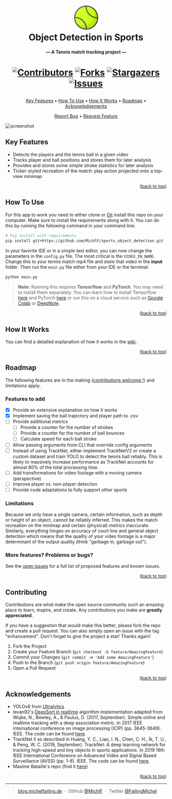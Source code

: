 <a name="readme-top"></a>

<h1 align="center">
  <br>
  <img src="https://github.com/MichlF/sports_object_detection/raw/main/images/tennis.png" title="Image taken from Flaticon: Those Icons" alt="From Flaticon Those Icons" width="75"></a>
  <br>
  Object Detection in Sports
  <br>
</h1>

<h4 align="center">— A Tennis match tracking project —</h4>

<h1 align="center">

  [![Contributors][contributors-shield]][contributors-url]
  [![Forks][forks-shield]][forks-url]
  [![Stargazers][stars-shield]][stars-url]
  [![Issues][issues-shield]][issues-url]

</h1>

<p align="center">
  <a href="#key-features">Key Features</a> •
  <a href="#how-to-use">How To Use</a> •
  <a href="#how-it-works">How It Works</a> •
  <a href="#roadmap">Roadmap</a> •
  <a href="#acknowledgements">Acknowledgements</a>
</p>

<p align="center">
    <a href="https://github.com/MichlF/sports_object_detection/issues">Report Bug</a> •
    <a href="https://github.com/MichlF/sports_object_detection/issues">Request Feature</a>
</p>

![screenshot](https://raw.githubusercontent.com/MichlF/sports_object_detection/raw/main/images/demo.gif)

## Key Features

* Detects the players and the tennis ball in a given video
* Tracks player and ball positions and stores them for later analysis
* Provides and stores some simple stroke statistics for later analysis
* Ticker-styled recreation of the match: play action projected onto a top-view minimap

<p align="right">(<a href="#readme-top">back to top</a>)</p>

## How To Use

For this app to work you need to either clone or [Git](https://git-scm.com) install this repo on your computer. Make sure to install the requirements along with it. You can do this by running the following command in your command line:

```bash
# Pip install with requirements
pip install git+https://github.com/MichlF/sports_object_detection.git -r requirements.txt
```

In your favorite IDE or in a simple text editor, you can now change the parameters in the `config.py` file. The most critical is the `VIDEO_IN_NAME`. Change this to your tennis match mp4 file and store that video in the **input** folder. Then run the `main.py` file either from your IDE or the terminal:

```bash
python main.py
```

> **Note:**
> Running this requires **Tensorflow** and **PyTorch**. You may need to install them separately. You can learn how to install Tensorflow [here](https://www.tensorflow.org/install) and PyTorch [here](https://pytorch.org/get-started/locally/) or run this on a cloud service such as [Google Colab](https://colab.research.google.com/) or [DeepNote](https://deepnote.com/).

<p align="right">(<a href="#readme-top">back to top</a>)</p>

## How It Works

You can find a detailed explanation of how it works in the [wiki](https://github.com/MichlF/sports_object_detection/wiki).

<p align="right">(<a href="#readme-top">back to top</a>)</p>

<!-- ROADMAP -->
## Roadmap  

The following features are in the making ([contributions welcome !](#contributing)) and limitations apply.
### Features to add  

- [X] Provide an extensive explanation on how it works
- [X] Implement saving the ball trajectory and player path to .csv
- [ ] Provide additional metrics
  - [ ] Provide a counter for the number of strokes
  - [ ] Provide a counter for the number of ball bounces
  - [ ] Calculate speed for each ball stroke
- [ ] Allow passing arguments from CLI that override config arguments
- [ ] Instead of using TrackNet, either implement TrackNetV2 or create a custom dataset and train YOLO to detect the tennis ball reliably. This is likely to massively increase performance as TrackNet accounts for almost 80% of the total processing time.
- [ ] Add transformations for video footage with a moving camera (perspective)
- [ ] Improve player vs. non-player detection 
- [ ] Provide code adaptations to fully support other sports

### Limitations  

Because we only have a single camera, certain information, such as depth or height of an object, cannot be reliably inferred. This makes the match recreation on the minimap and certain (physical) metrics inaccurate. Similarly, everything hinges on accuracy of court line and general object detection which means that the quality of your video footage is a major determinant of the output quality (think "garbage in, garbage out").

### More features? Problems or bugs?  
See the [open issues](https://github.com/MichlF/sports_object_detection/issues) for a full list of proposed features and known issues.

<p align="right">(<a href="#readme-top">back to top</a>)</p>

## Contributing  

Contributions are what make the open source community such an amazing place to learn, inspire, and create. Any contributions you make are **greatly appreciated**.

If you have a suggestion that would make this better, please fork the repo and create a pull request. You can also simply open an issue with the tag "enhancement".
Don't forget to give the project a star! Thanks again!

1. Fork the Project
2. Create your Feature Branch (`git checkout -b feature/AmazingFeature`)
3. Commit your Changes (`git commit -m 'Add some AmazingFeature'`)
4. Push to the Branch (`git push origin feature/AmazingFeature`)
5. Open a Pull Request

<p align="right">(<a href="#readme-top">back to top</a>)</p>

## Acknowledgements  
- YOLOv8 from [Ultralytics](https://github.com/ultralytics/ultralytics)
- levan92's [DeepSort in realtime](https://github.com/levan92/deep_sort_realtime) algorithm implementation adapted from Wojke, N., Bewley, A., & Paulus, D. (2017, September). Simple online and realtime tracking with a deep association metric. In 2017 IEEE international conference on image processing (ICIP) (pp. 3645-3649). IEEE. The code can be found [here](https://github.com/levan92/deep_sort_realtime).
- TrackNet II as described in Huang, Y. C., Liao, I. N., Chen, C. H., İk, T. U., & Peng, W. C. (2019, September). TrackNet: A deep learning network for tracking high-speed and tiny objects in sports applications. In 2019 16th IEEE International Conference on Advanced Video and Signal Based Surveillance (AVSS) (pp. 1-8). IEEE. The code can be found [here](https://nol.cs.nctu.edu.tw:234/open-source/TrackNet).
- Maxime Bataille's repo (find it [here](https://github.com/MaximeBataille/tennis_tracking))


<p align="right">(<a href="#readme-top">back to top</a>)</p>

---

> [blog.michelfailing.de](https://blog.michelfailing.de) &nbsp;&middot;&nbsp;
> GitHub [@MichlF](https://github.com/MichlF) &nbsp;&middot;&nbsp;
> Twitter [@FailingMichel](https://twitter.com/FailingMichel)


<!-- MARKDOWN LINKS & IMAGES -->
<!-- https://www.markdownguide.org/basic-syntax/#reference-style-links -->
[contributors-shield]: https://img.shields.io/github/contributors/MichlF/sports_object_detection.svg?style=flat
[contributors-url]: https://github.com/MichlF/sports_object_detection/graphs/contributors
[forks-shield]: https://img.shields.io/github/forks/MichlF/sports_object_detection.svg?style=flat
[forks-url]: https://github.com/MichlF/sports_object_detection/network/members
[stars-shield]: https://img.shields.io/github/stars/MichlF/sports_object_detection.svg?style=flat
[stars-url]: https://github.com/MichlF/sports_object_detection/stargazers
[issues-shield]: https://img.shields.io/github/issues/MichlF/sports_object_detection.svg?style=flat
[issues-url]: https://github.com/MichlF/sports_object_detection/issues
[license-shield]: https://img.shields.io/github/license/MichlF/sports_object_detection.svg?style=flat
[license-url]: https://github.com/MichlF/sports_object_detection/blob/master/LICENSE.txt